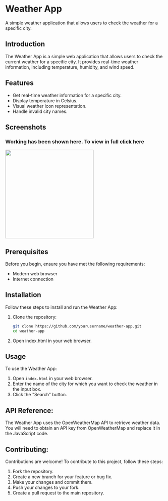 # Weather App

A simple weather application that allows users to check the weather for a specific city.

## Introduction

The Weather App is a simple web application that allows users to check the current weather for a specific city. It provides real-time weather information, including temperature, humidity, and wind speed.

## Features

- Get real-time weather information for a specific city.
- Display temperature in Celsius.
- Visual weather icon representation.
- Handle invalid city names.

## Screenshots
 ### Working has been shown here. To view in full [click](https://ujjs.github.io/Weather-App/) here
  <img src="https://drive.google.com/uc?export=view&id=1jW40EdmFbtFnqz5oDjSTT3mdrGeCJ69l" width="280" height="280">

## Prerequisites

Before you begin, ensure you have met the following requirements:

- Modern web browser
- Internet connection

## Installation

Follow these steps to install and run the Weather App:

1. Clone the repository:

   ```bash
   git clone https://github.com/yourusername/weather-app.git
   cd weather-app
2. Open index.html in your web browser.

## Usage
To use the Weather App:

1. Open `index.html` in your web browser.
2. Enter the name of the city for which you want to check the weather in the input box.
3. Click the "Search" button.

## API Reference:
The Weather App uses the OpenWeatherMap API to retrieve weather data. You will need to obtain an API key from OpenWeatherMap and replace it in the JavaScript code.

## Contributing:
Contributions are welcome! To contribute to this project, follow these steps:

1. Fork the repository.
2. Create a new branch for your feature or bug fix.
3. Make your changes and commit them.
4. Push your changes to your fork.
5. Create a pull request to the main repository.



